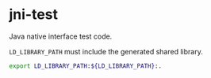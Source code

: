 # jni-test
Java native interface test code.

`LD_LIBRARY_PATH` must include the generated shared library.
```sh
export LD_LIBRARY_PATH:${LD_LIBRARY_PATH}:.
```
